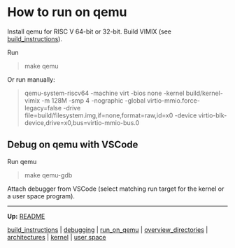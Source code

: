 # How to run on qemu

Install qemu for RISC V 64-bit or 32-bit. Build VIMIX (see [build_instructions](build_instructions.md)).

Run 
> make qemu

Or run manually:
> qemu-system-riscv64 -machine virt -bios none -kernel build/kernel-vimix -m 128M -smp 4 -nographic -global virtio-mmio.force-legacy=false -drive file=build/filesystem.img,if=none,format=raw,id=x0 -device virtio-blk-device,drive=x0,bus=virtio-mmio-bus.0


## Debug on qemu with VSCode

Run qemu
> make qemu-gdb

Attach debugger from VSCode (select matching run target for the kernel or a user space program).

---
**Up:** [README](../README.md)

[build_instructions](build_instructions.md) | [debugging](debugging.md) | [run_on_qemu](run_on_qemu.md) | [overview_directories](overview_directories.md) | [architectures](architectures.md) | [kernel](kernel/kernel.md) | [user space](userspace/userspace.md)
